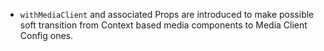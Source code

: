 - `withMediaClient` and associated Props are introduced to make possible soft transition from Context based media components to Media Client Config ones.